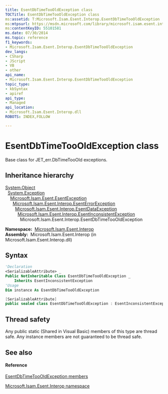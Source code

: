 ```yaml
---
title: EsentDbTimeTooOldException class
TOCTitle: EsentDbTimeTooOldException class
ms:assetid: T:Microsoft.Isam.Esent.Interop.EsentDbTimeTooOldException
ms:mtpsurl: https://msdn.microsoft.com/library/microsoft.isam.esent.interop.esentdbtimetoooldexception(v=EXCHG.10)
ms:contentKeyID: 55101581
ms.date: 07/30/2014
ms.topic: reference
f1_keywords:
- Microsoft.Isam.Esent.Interop.EsentDbTimeTooOldException
dev_langs:
- CSharp
- JScript
- VB
- other
api_name: 
- Microsoft.Isam.Esent.Interop.EsentDbTimeTooOldException
topic_type: 
- kbSyntax
- apiref
api_type: 
- Managed
api_location: 
- Microsoft.Isam.Esent.Interop.dll
ROBOTS: INDEX,FOLLOW

---
```


# EsentDbTimeTooOldException class

Base class for JET_err.DbTimeTooOld exceptions.

## Inheritance hierarchy

[System.Object](/dotnet/api/system.object)  
  [System.Exception](/dotnet/api/system.exception)  
    [Microsoft.Isam.Esent.EsentException](dn292088\(v=exchg.10\).md)  
      [Microsoft.Isam.Esent.Interop.EsentErrorException](dn274314\(v=exchg.10\).md)  
        [Microsoft.Isam.Esent.Interop.EsentDataException](dn334392\(v=exchg.10\).md)  
          [Microsoft.Isam.Esent.Interop.EsentInconsistentException](dn350488\(v=exchg.10\).md)  
            Microsoft.Isam.Esent.Interop.EsentDbTimeTooOldException  

**Namespace:**  [Microsoft.Isam.Esent.Interop](hh596136\(v=exchg.10\).md)  
**Assembly:**  Microsoft.Isam.Esent.Interop (in Microsoft.Isam.Esent.Interop.dll)

## Syntax

``` vb
'Declaration
<SerializableAttribute> _
Public NotInheritable Class EsentDbTimeTooOldException _
    Inherits EsentInconsistentException
'Usage
Dim instance As EsentDbTimeTooOldException
```

``` csharp
[SerializableAttribute]
public sealed class EsentDbTimeTooOldException : EsentInconsistentException
```

## Thread safety

Any public static (Shared in Visual Basic) members of this type are thread safe. Any instance members are not guaranteed to be thread safe.

## See also

#### Reference

[EsentDbTimeTooOldException members](dn334410\(v=exchg.10\).md)

[Microsoft.Isam.Esent.Interop namespace](hh596136\(v=exchg.10\).md)